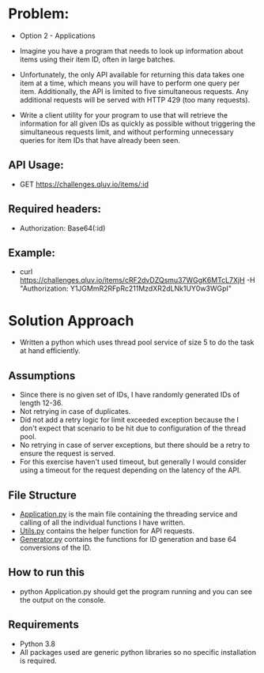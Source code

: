 # Problem:
- Option 2 - Applications

- Imagine you have a program that needs to look up information about items using their item ID, often in large batches.

- Unfortunately, the only API available for returning this data takes one item at a time, which means you will have to perform one query per item. Additionally, the API is limited to five simultaneous requests. Any additional requests will be served with HTTP 429 (too many requests).

- Write a client utility for your program to use that will retrieve the information for all given IDs as quickly as possible without triggering the simultaneous requests limit, and without performing unnecessary queries for item IDs that have already been seen.

## API Usage:

- GET https://challenges.qluv.io/items/:id

## Required headers:

- Authorization: Base64(:id)

## Example:

- curl https://challenges.qluv.io/items/cRF2dvDZQsmu37WGgK6MTcL7XjH -H "Authorization: Y1JGMmR2RFpRc211MzdXR2dLNk1UY0w3WGpI"

# Solution Approach 
- Written a python which uses thread pool service of size 5 to do the task at hand efficiently.
## Assumptions
- Since there is no given set of IDs, I have randomly generated IDs of length 12-36.
- Not retrying in case of duplicates.
- Did not add a retry logic for limit exceeded exception because the I don't expect that scenario to be hit due to configuration of the thread pool.
- No retrying in case of server exceptions, but there should be a retry to ensure the request is served.
- For this exercise haven't used timeout, but generally I would consider using a timeout for the request depending on the latency of the API.
## File Structure
- [Application.py](Application.py) is the main file containing the threading service and calling of all the individual functions I have written.
- [Utils.py](Utils.py) contains the helper function for API requests.
- [Generator.py](Generator.py) contains the functions for ID generation and base 64 conversions of the ID.

## How to run this
- python Application.py should get the program running and you can see the output on the console.

## Requirements
- Python 3.8
- All packages used are generic python libraries so no specific installation is required.